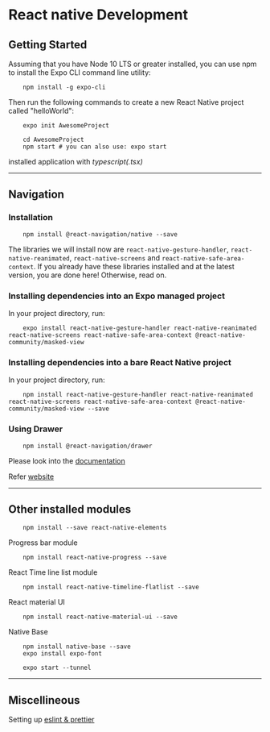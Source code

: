 # React native Development

## Getting Started

Assuming that you have Node 10 LTS or greater installed, you can use npm to install the Expo CLI command line utility:

```
    npm install -g expo-cli
```

Then run the following commands to create a new React Native project called "helloWorld":

```
    expo init AwesomeProject

    cd AwesomeProject
    npm start # you can also use: expo start
```

installed application with _typescript(.tsx)_

<hr />

## Navigation

### Installation

```
    npm install @react-navigation/native --save
```

The libraries we will install now are `react-native-gesture-handler`, `react-native-reanimated`, `react-native-screens` and `react-native-safe-area-context`. If you already have these libraries installed and at the latest version, you are done here! Otherwise, read on.

### Installing dependencies into an Expo managed project

In your project directory, run:

```
    expo install react-native-gesture-handler react-native-reanimated react-native-screens react-native-safe-area-context @react-native-community/masked-view
```

### Installing dependencies into a bare React Native project

In your project directory, run:

```
    npm install react-native-gesture-handler react-native-reanimated react-native-screens react-native-safe-area-context @react-native-community/masked-view --save
```

### Using Drawer

```
    npm install @react-navigation/drawer
```

Please look into the [documentation](https://reactnavigation.org/docs/drawer-navigator/)

Refer [website](https://pxltheme.com/wp/mugi/)

<hr />

## Other installed modules

```
    npm install --save react-native-elements
```

Progress bar module

```
    npm install react-native-progress --save
```

React Time line list module

```
    npm install react-native-timeline-flatlist --save
```

React material UI

```
    npm install react-native-material-ui --save
```

Native Base

```
    npm install native-base --save
    expo install expo-font
```

```
    expo start --tunnel
```

<hr />

## Miscellineous

Setting up [eslint & prettier](https://medium.com/dubizzletechblog/setting-up-prettier-and-eslint-for-js-and-react-apps-bbc779d29062)
